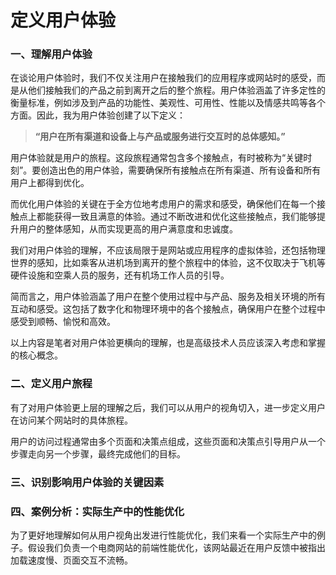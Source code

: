 # 定义用户体验

### 一、理解用户体验
在谈论用户体验时，我们不仅关注用户在接触我们的应用程序或网站时的感受，而是从他们接触我们的产品之前到离开之后的整个旅程。用户体验涵盖了许多定性的衡量标准，例如涉及到产品的功能性、美观性、可用性、性能以及情感共鸣等各个方面。因此，我为用户体验创建了以下定义：

> **“用户在所有渠道和设备上与产品或服务进行交互时的总体感知。”**

用户体验就是用户的旅程。这段旅程通常包含多个接触点，有时被称为“关键时刻”。要创造出色的用户体验，需要确保所有接触点在所有渠道、所有设备和所有用户上都得到优化。

而优化用户体验的关键在于全方位地考虑用户的需求和感受，确保他们在每一个接触点上都能获得一致且满意的体验。通过不断改进和优化这些接触点，我们能够提升用户的整体感知，从而实现更高的用户满意度和忠诚度。

我们对用户体验的理解，不应该局限于是网站或应用程序的虚拟体验，还包括物理世界的感知，比如乘客从进机场到离开的整个旅程中的体验，这不仅取决于飞机等硬件设施和空乘人员的服务，还有机场工作人员的引导。

简而言之，用户体验涵盖了用户在整个使用过程中与产品、服务及相关环境的所有互动和感受。这包括了数字化和物理环境中的各个接触点，确保用户在整个过程中感受到顺畅、愉悦和高效。

以上内容是笔者对用户体验更横向的理解，也是高级技术人员应该深入考虑和掌握的核心概念。

### 二、定义用户旅程
有了对用户体验更上层的理解之后，我们可以从用户的视角切入，进一步定义用户在访问某个网站时的具体旅程。

用户的访问过程通常由多个页面和决策点组成，这些页面和决策点引导用户从一个步骤走向另一个步骤，最终完成他们的目标。




### 三、识别影响用户体验的关键因素



### 四、案例分析：实际生产中的性能优化

为了更好地理解如何从用户视角出发进行性能优化，我们来看一个实际生产中的例子。假设我们负责一个电商网站的前端性能优化，该网站最近在用户反馈中被指出加载速度慢、页面交互不流畅。
